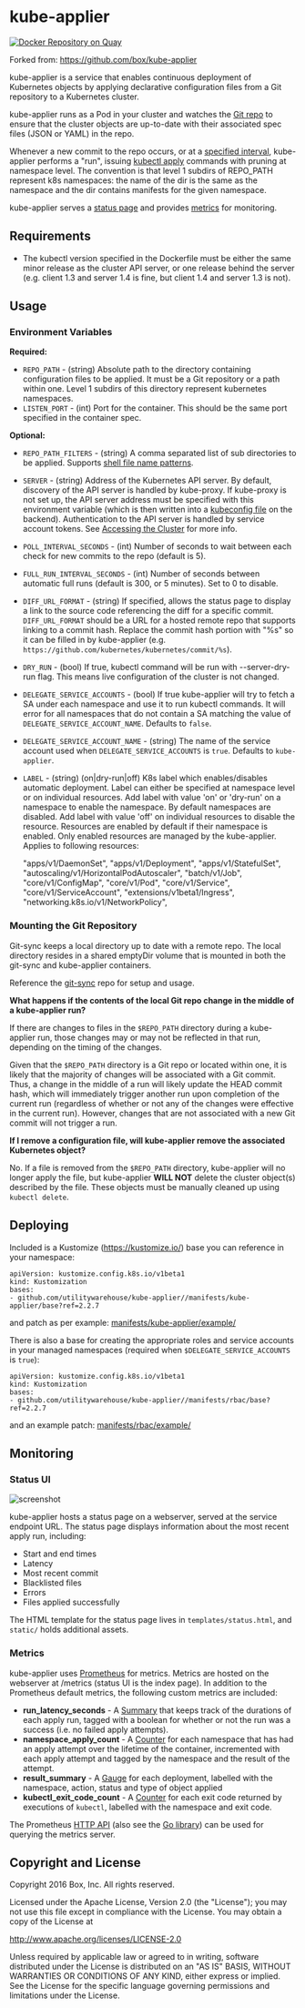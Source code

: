 # kube-applier

[![Docker Repository on Quay](https://quay.io/repository/utilitywarehouse/kube-applier/status "Docker Repository on Quay")](https://quay.io/repository/utilitywarehouse/kube-applier)

Forked from: https://github.com/box/kube-applier

kube-applier is a service that enables continuous deployment of Kubernetes objects by applying declarative configuration files from a Git repository to a Kubernetes cluster. 

kube-applier runs as a Pod in your cluster and watches the [Git repo](#mounting-the-git-repository) to ensure that the cluster objects are up-to-date with their associated spec files (JSON or YAML) in the repo.

Whenever a new commit to the repo occurs, or at a [specified interval](#run-interval), kube-applier performs a "run", issuing [kubectl apply](https://kubernetes.io/docs/user-guide/kubectl/v1.6/#apply) commands with pruning at namespace level. The convention is that level 1 subdirs of REPO_PATH represent k8s namespaces: the name of the dir is the same as the namespace and the dir contains manifests for the given namespace.

kube-applier serves a [status page](#status-ui) and provides [metrics](#metrics) for monitoring.

## Requirements

* The kubectl version specified in the Dockerfile must be either the same minor release as the cluster API server, or one release behind the server (e.g. client 1.3 and server 1.4 is fine, but client 1.4 and server 1.3 is not).

## Usage

### Environment Variables

**Required:**
* `REPO_PATH` - (string) Absolute path to the directory containing configuration files to be applied. It must be a Git repository or a path within one. Level 1 subdirs of this directory represent kubernetes namespaces.
* `LISTEN_PORT` - (int) Port for the container. This should be the same port specified in the container spec.

**Optional:**
* `REPO_PATH_FILTERS` - (string) A comma separated list of sub directories to be applied. Supports [shell file name patterns](https://golang.org/pkg/path/filepath/#Match).
* `SERVER` - (string) Address of the Kubernetes API server. By default, discovery of the API server is handled by kube-proxy. If kube-proxy is not set up, the API server address must be specified with this environment variable (which is then written into a [kubeconfig file](http://kubernetes.io/docs/user-guide/kubeconfig-file/) on the backend). Authentication to the API server is handled by service account tokens. See [Accessing the Cluster](http://kubernetes.io/docs/user-guide/accessing-the-cluster/#accessing-the-api-from-a-pod) for more info.
* `POLL_INTERVAL_SECONDS` - (int) Number of seconds to wait between each check for new commits to the repo (default is 5).
* <a name="run-interval"></a>`FULL_RUN_INTERVAL_SECONDS` - (int) Number of seconds between automatic full runs (default is 300, or 5 minutes). Set to 0 to disable.
* `DIFF_URL_FORMAT` - (string) If specified, allows the status page to display a link to the source code referencing the diff for a specific commit. `DIFF_URL_FORMAT` should be a URL for a hosted remote repo that supports linking to a commit hash. Replace the commit hash portion with "%s" so it can be filled in by kube-applier (e.g. `https://github.com/kubernetes/kubernetes/commit/%s`).
* `DRY_RUN` - (bool) If true, kubectl command will be run with --server-dry-run flag. This means live configuration of the cluster is not changed.
* `DELEGATE_SERVICE_ACCOUNTS` - (bool) If true kube-applier will try to fetch a SA under each namespace and use it to run kubectl commands. It will error for all namespaces that do not contain a SA matching the value of `DELEGATE_SERVICE_ACCOUNT_NAME`. Defaults to `false`.
* `DELEGATE_SERVICE_ACCOUNT_NAME` - (string) The name of the service account used when `DELEGATE_SERVICE_ACCOUNTS` is `true`. Defaults to `kube-applier`.
* `LABEL` - (string) (on|dry-run|off)  K8s label which enables/disables automatic deployment. Label can either be specified at namespace level or on individual resources. Add label with value 'on' or 'dry-run' on a namespace to enable the namespace. By default namespaces are disabled. Add label with value 'off' on individual resources to disable the resource. Resources are enabled by default if their namespace is enabled. Only enabled resources are managed by the kube-applier. Applies to following resources:

	"apps/v1/DaemonSet",
	"apps/v1/Deployment",
	"apps/v1/StatefulSet",
	"autoscaling/v1/HorizontalPodAutoscaler",
	"batch/v1/Job",
	"core/v1/ConfigMap",
	"core/v1/Pod",
	"core/v1/Service",
	"core/v1/ServiceAccount",
	"extensions/v1beta1/Ingress",
	"networking.k8s.io/v1/NetworkPolicy",

### Mounting the Git Repository

Git-sync keeps a local directory up to date with a remote repo. The local directory resides in a shared emptyDir volume that is mounted in both the git-sync and kube-applier containers.

Reference the [git-sync](https://github.com/kubernetes/git-sync) repo for setup and usage.

**What happens if the contents of the local Git repo change in the middle of a kube-applier run?**

If there are changes to files in the `$REPO_PATH` directory during a kube-applier run, those changes may or may not be reflected in that run, depending on the timing of the changes. 

Given that the `$REPO_PATH` directory is a Git repo or located within one, it is likely that the majority of changes will be associated with a Git commit. Thus, a change in the middle of a run will likely update the HEAD commit hash, which will immediately trigger another run upon completion of the current run (regardless of whether or not any of the changes were effective in the current run). However, changes that are not associated with a new Git commit will not trigger a run.

**If I remove a configuration file, will kube-applier remove the associated Kubernetes object?**

No. If a file is removed from the `$REPO_PATH` directory, kube-applier will no longer apply the file, but kube-applier **WILL NOT** delete the cluster object(s) described by the file. These objects must be manually cleaned up using `kubectl delete`.

## Deploying

Included is a Kustomize (https://kustomize.io/) base you can reference in your namespace:

```
apiVersion: kustomize.config.k8s.io/v1beta1
kind: Kustomization
bases:
- github.com/utilitywarehouse/kube-applier//manifests/kube-applier/base?ref=2.2.7
```

and patch as per example: [manifests/kube-applier/example/](manifests/kube-applier/example/)

There is also a base for creating the appropriate roles and service accounts in your managed namespaces (required when
`$DELEGATE_SERVICE_ACCOUNTS` is `true`):
```
apiVersion: kustomize.config.k8s.io/v1beta1
kind: Kustomization
bases:
- github.com/utilitywarehouse/kube-applier//manifests/rbac/base?ref=2.2.7
```

and an example patch: [manifests/rbac/example/](manifests/auth/example/)

## Monitoring
### Status UI
![screenshot](https://github.com/box/kube-applier/raw/master/static/img/status_page_screenshot.png "Status Page Screenshot")

kube-applier hosts a status page on a webserver, served at the service endpoint URL. The status page displays information about the most recent apply run, including:
* Start and end times
* Latency
* Most recent commit
* Blacklisted files
* Errors
* Files applied successfully

The HTML template for the status page lives in `templates/status.html`, and `static/` holds additional assets.

### Metrics
kube-applier uses [Prometheus](https://github.com/prometheus/client_golang) for metrics. Metrics are hosted on the webserver at /metrics (status UI is the index page). In addition to the Prometheus default metrics, the following custom metrics are included:
* **run_latency_seconds** - A [Summary](https://godoc.org/github.com/prometheus/client_golang/prometheus#Summary) that keeps track of the durations of each apply run, tagged with a boolean for whether or not the run was a success (i.e. no failed apply attempts).
* **namespace_apply_count** - A [Counter](https://godoc.org/github.com/prometheus/client_golang/prometheus#Counter) for each namespace that has had an apply attempt over the lifetime of the container, incremented with each apply attempt and tagged by the namespace and the result of the attempt.
* **result_summary** - A [Gauge](https://godoc.org/github.com/prometheus/client_golang/prometheus#Gauge) for each deployment, labelled with the namespace, action, status and type of object applied
* **kubectl_exit_code_count** - A [Counter](https://godoc.org/github.com/prometheus/client_golang/prometheus#Counter) for each exit code returned by executions of `kubectl`, labelled with the namespace and exit code.

The Prometheus [HTTP API](https://prometheus.io/docs/querying/api/) (also see the [Go library](https://github.com/prometheus/client_golang/tree/master/api/prometheus)) can be used for querying the metrics server.

## Copyright and License

Copyright 2016 Box, Inc. All rights reserved.

Licensed under the Apache License, Version 2.0 (the "License");
you may not use this file except in compliance with the License.
You may obtain a copy of the License at

   http://www.apache.org/licenses/LICENSE-2.0

Unless required by applicable law or agreed to in writing, software
distributed under the License is distributed on an "AS IS" BASIS,
WITHOUT WARRANTIES OR CONDITIONS OF ANY KIND, either express or implied.
See the License for the specific language governing permissions and
limitations under the License.
